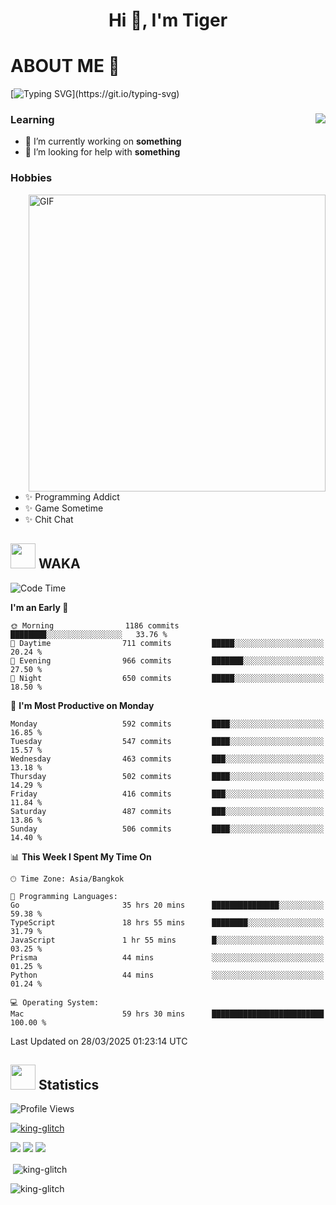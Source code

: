 <h1 align="center">Hi 👋, I'm Tiger</h1>




# ABOUT ME 💬

[![Typing SVG](https://readme-typing-svg.herokuapp.com?color=22F771&vCenter=true&lines=A+perssionate+developer+from+nowhere.)](https://git.io/typing-svg)

<div>
 <img align="right" src="https://spotify-github-profile.vercel.app/api/view?uid=12129734423&cover_image=false&theme=default&bar_color=22d016&bar_color_cover=true" />
 <h3>Learning</h3>
 
 <ul>
  <li>🔭 I’m currently working on <b>something</b></li>
  <li>🤝 I’m looking for help with <b>something</b></li>
 </ul>
 
</div>
<div>
 <h3>Hobbies</h3>
 <img align="right" height="475px"  alt="GIF" src="https://i.pinimg.com/originals/1f/b7/db/1fb7dbee557e5ed509f7517da8a84d58.gif" />
 <ul>
  <li>✨ Programming Addict</li>
  <li>✨ Game Sometime</li>
  <li>✨ Chit Chat</li>
 </ul>
 
</div>



## <img height="40" src="https://raw.githubusercontent.com/innng/innng/master/assets/kyubey.gif"/> WAKA

<!--START_SECTION:waka-->
![Code Time](http://img.shields.io/badge/Code%20Time-3%2C630%20hrs%2028%20mins-blue)

**I'm an Early 🐤** 

```text
🌞 Morning                1186 commits        ████████░░░░░░░░░░░░░░░░░   33.76 % 
🌆 Daytime                711 commits         █████░░░░░░░░░░░░░░░░░░░░   20.24 % 
🌃 Evening                966 commits         ███████░░░░░░░░░░░░░░░░░░   27.50 % 
🌙 Night                  650 commits         █████░░░░░░░░░░░░░░░░░░░░   18.50 % 
```
📅 **I'm Most Productive on Monday** 

```text
Monday                   592 commits         ████░░░░░░░░░░░░░░░░░░░░░   16.85 % 
Tuesday                  547 commits         ████░░░░░░░░░░░░░░░░░░░░░   15.57 % 
Wednesday                463 commits         ███░░░░░░░░░░░░░░░░░░░░░░   13.18 % 
Thursday                 502 commits         ████░░░░░░░░░░░░░░░░░░░░░   14.29 % 
Friday                   416 commits         ███░░░░░░░░░░░░░░░░░░░░░░   11.84 % 
Saturday                 487 commits         ███░░░░░░░░░░░░░░░░░░░░░░   13.86 % 
Sunday                   506 commits         ████░░░░░░░░░░░░░░░░░░░░░   14.40 % 
```


📊 **This Week I Spent My Time On** 

```text
🕑︎ Time Zone: Asia/Bangkok

💬 Programming Languages: 
Go                       35 hrs 20 mins      ███████████████░░░░░░░░░░   59.38 % 
TypeScript               18 hrs 55 mins      ████████░░░░░░░░░░░░░░░░░   31.79 % 
JavaScript               1 hr 55 mins        █░░░░░░░░░░░░░░░░░░░░░░░░   03.25 % 
Prisma                   44 mins             ░░░░░░░░░░░░░░░░░░░░░░░░░   01.25 % 
Python                   44 mins             ░░░░░░░░░░░░░░░░░░░░░░░░░   01.24 % 

💻 Operating System: 
Mac                      59 hrs 30 mins      █████████████████████████   100.00 % 
```


 Last Updated on 28/03/2025 01:23:14 UTC
<!--END_SECTION:waka-->
## <img height="40" src="https://raw.githubusercontent.com/innng/innng/master/assets/kyubey.gif"/> Statistics
![Profile Views](https://komarev.com/ghpvc/?username=king-glitch)  

<p align="left"> 
 <a href="https://github.com/ryo-ma/github-profile-trophy">
  <img src="https://github-profile-trophy.vercel.app/?username=king-glitch&theme=dracula" alt="king-glitch" />
 </a> </p>

![](https://github-profile-summary-cards.vercel.app/api/cards/profile-details?username=king-glitch&theme=dracula)
![](https://github-profile-summary-cards.vercel.app/api/cards/stats?username=king-glitch&theme=dracula) 
![](https://github-profile-summary-cards.vercel.app/api/cards/productive-time?username=king-glitch&theme=dracula)


<p>&nbsp;<img align="center" src="https://github-readme-stats.vercel.app/api?username=king-glitch&theme=dracula" alt="king-glitch" /></p>

<p><img align="center" src="https://github-readme-streak-stats.herokuapp.com/?user=king-glitch&theme=dracula" alt="king-glitch" /></p>
